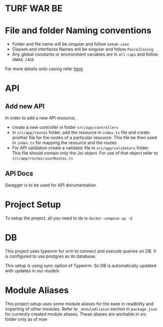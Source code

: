 # TURF WAR BE

# File and folder Naming conventions

- Folder and file name will be singular and follow `kebab-case`
- Classes and interfaces Names will be singular and follow `PascalCasing`
- Any global constants or environment variables are in `all-caps` and follow `SNAKE_CASE`

For more details onto casing refer [here](https://medium.com/better-programming/string-case-styles-camel-pascal-snake-and-kebab-case-981407998841)

# API

## Add new API

In order to add a new API resource,

- create a new controller in folder `src/app/controllers`
- in `src/app/routes` folder, add the resource in `index.ts` file and create another file for the routes of a particular resource. This file be then used in `index.ts` for mapping the resource and the routes.
- For API validation create a validator file in `src/app/validators` folder. This file should contain only the Joi object. For use of that object refer to `src/app/routes/userRoutes.ts`

## API Docs

Swagger is to be used for API documentation.

# Project Setup

To setup the project, all you need to do is
`docker-compose up -d`

# DB

This project uses typeorm for orm to connect and execute queries on DB. It is configured to use postgres as its database.

This setup is using sync option of Typeorm. So DB is automatically updated with updates in our models

# Module Aliases

This project setup uses some module aliases for the ease in readbility and importing of other modules.
Refer to `_moduleAliases` section in `package.json` for currently created module aliases. These aliases are workable in src folder only as of now
